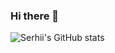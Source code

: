 ### Hi there 👋

![Serhii's GitHub stats](https://github-readme-stats.vercel.app/api?username=sltnsrh&theme=gotham&show_icons=true&include_all_commits=true)

<!--
**sltnsrh/sltnsrh** is a ✨ _special_ ✨ repository because its `README.md` (this file) appears on your GitHub profile.

Here are some ideas to get you started:

- 🔭 I’m currently working on ...
- 🌱 I’m currently learning ...
- 👯 I’m looking to collaborate on ...
- 🤔 I’m looking for help with ...
- 💬 Ask me about ...
- 📫 How to reach me: ...
- 😄 Pronouns: ...
- ⚡ Fun fact: ...
-->
